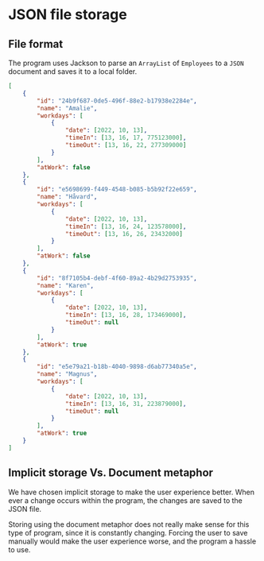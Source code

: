 # JSON file storage

## File format

The program uses Jackson to parse an `ArrayList` of `Employees` to a `JSON` document and saves it to a local folder.

```JSON
[
    {
        "id": "24b9f687-0de5-496f-88e2-b17938e2284e",
        "name": "Amalie",
        "workdays": [
            {
                "date": [2022, 10, 13],
                "timeIn": [13, 16, 17, 775123000],
                "timeOut": [13, 16, 22, 277309000]
            }
        ],
        "atWork": false
    },
    {
        "id": "e5698699-f449-4548-b085-b5b92f22e659",
        "name": "Håvard",
        "workdays": [
            {
                "date": [2022, 10, 13],
                "timeIn": [13, 16, 24, 123578000],
                "timeOut": [13, 16, 26, 23432000]
            }
        ],
        "atWork": false
    },
    {
        "id": "8f7105b4-debf-4f60-89a2-4b29d2753935",
        "name": "Karen",
        "workdays": [
            {
                "date": [2022, 10, 13],
                "timeIn": [13, 16, 28, 173469000],
                "timeOut": null
            }
        ],
        "atWork": true
    },
    {
        "id": "e5e79a21-b18b-4040-9898-d6ab77340a5e",
        "name": "Magnus",
        "workdays": [
            {
                "date": [2022, 10, 13],
                "timeIn": [13, 16, 31, 223879000],
                "timeOut": null
            }
        ],
        "atWork": true
    }
]
```

## Implicit storage Vs. Document metaphor

We have chosen implicit storage to make the user experience better.
When ever a change occurs within the program, the changes are saved to the JSON file.

Storing using the document metaphor does not really make sense for this type of program, since it is constantly changing.
Forcing the user to save manually would make the user experience worse, and the program a hassle to use.
